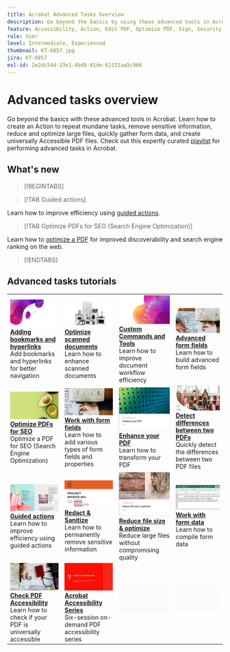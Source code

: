 ```yaml
---
title: Acrobat Advanced Tasks Overview
description: Go beyond the basics by using these advanced tools in Acrobat
feature: Accessibility, Action, Edit PDF, Optimize PDF, Sign, Security
role: User
level: Intermediate, Experienced
thumbnail: KT-6857.jpg
jira: KT-6857
exl-id: 2e2dc54d-23e1-4bd8-81de-62131aa5c966
---
```

# Advanced tasks overview

Go beyond the basics with these advanced tools in Acrobat. Learn how to create an Action to repeat mundane tasks, remove sensitive information, reduce and optimize large files, quickly gather form data, and create universally Accessible PDF files. Check out this expertly curated [playlist](https://experienceleague.adobe.com/en/playlists/acrobat-peform-advanced-tasks) for performing advanced tasks in Acrobat.

## What's new

>[!BEGINTABS]

>[!TAB Guided actions]

Learn how to improve efficiency using [guided actions](action.md).

>[!TAB Optimize PDFs for SEO (Search Engine Optimization)]

 Learn how to [optimize a PDF](optimizeseo.md) for improved discoverability and search engine ranking on the web.

>[!ENDTABS]

## Advanced tasks tutorials

<table style="table-layout:fixed">
<tr>
  <td>
    <a href="bookmarks.md">
      <img alt="Adding bookmarks and hyperlinks" src="../assets/bookmarks.png" />
    </a>
    <div>
      <a href="bookmarks.md"><strong>Adding bookmarks and hyperlinks</strong></a>
      </div>
      Add bookmarks and hyperlinks for better navigation
  </td>
  <td>
    <a href="optimizescan.md">
      <img alt="Optimize scanned documents" src="../assets/optimize.png" />
    </a>
    <div>
      <a href="optimizescan.md"><strong>Optimize scanned documents</strong></a>
      </div>
      Learn how to enhance scanned documents
  </td>
  <td>
    <a href="custom.md">
      <img alt="Custom Commands and Tools" src="../assets/custom-commands.png" />
    </a>
    <div>
      <a href="custom.md"><strong>Custom Commands and Tools</strong></a>
      </div>
      Learn how to improve document workflow efficiency
  </td>
  <td>
    <a href="advancedforms.md">
      <img alt="Advanced form fields" src="../assets/advanced-forms.png" />
    </a>
    <div>
      <a href="advancedforms.md"><strong>Advanced form fields</strong></a>
      </div>
      Learn how to build advanced form fields
  </td>
</tr>
<tr>
 <td>
    <a href="optimizeseo.md">
      <img alt="Optimize PDFs for SEO" src="../assets/seo.png" />
    </a>
    <div>
      <a href="optimizeseo.md"><strong>Optimize PDFs for SEO</strong></a>
      </div>
      Optimize a PDF for SEO (Search Engine Optimization)
  </td>
  <td>
    <a href="workforms.md">
      <img alt="Work with form fields" src="../assets/work-forms.png" />
    </a>
    <div>
      <a href="workforms.md"><strong>Work with form fields</strong></a>
      </div>
      Learn how to add various types of form fields and properties
  </td>
  <td>
    <a href="enhance.md">
      <img alt="Enhance your PDF" src="../assets/enhance.png" />
    </a>
    <div>
      <a href="enhance.md"><strong>Enhance your PDF</strong></a>
      </div>
      Learn how to transform your PDF
  </td>
 <td>
    <a href="compare.md">
      <img alt="Detect differences between two PDFs" src="../assets/compare.png" />
    </a>
    <div>
      <a href="compare.md"><strong>Detect differences between two PDFs</strong></a>
      </div>
      Quickly detect the differences between two PDF files
  </td>
</tr>
<tr>
  <td>
    <a href="action.md">
      <img alt="Guided actions" src="../assets/action.png" />
    </a>
    <div>
      <a href="action.md"><strong>Guided actions</strong></a>
      </div>
      Learn how to improve efficiency using guided actions
  </td>
  <td>
    <a href="redact.md">
      <img alt="Redact & Sanitize" src="../assets/redact.png" />
    </a>
    <div>
      <a href="redact.md"><strong>Redact & Sanitize</strong></a>
      </div>
      Learn how to permanently remove sensitive information
  </td>
 <td>
    <a href="reduce.md">
      <img alt="Reduce file size & optimize" src="../assets/reduce.png" />
    </a>
    <div>
      <a href="reduce.md"><strong>Reduce file size & optimize</strong></a>
      </div>
      Reduce large files without compromising quality
  </td>
  <td>
    <a href="formdata.md">
      <img alt="Work with form data" src="../assets/form-data.png" />
    </a>
    <div>
      <a href="formdata.md"><strong>Work with form data</strong></a>
      </div>
      Learn how to compile form data
  </td>
</tr>
<tr>
 <td>
    <a href="accessibility.md">
      <img alt="Check PDF Accessibility" src="../assets/accessibility.png" />
    </a>
    <div>
      <a href="accessibility.md"><strong>Check PDF Accessibility</strong></a>
      </div>
      Learn how to check if your PDF is universally accessible
  </td>
 <td>
    <a href="accessibility-series.md">
      <img alt="Acrobat Accessibility Series" src="../assets/accessibility-series.png" />
    </a>
    <div>
      <a href="accessibility-series.md"><strong>Acrobat Accessibility Series</strong></a>
      </div>
      Six-session on-demand PDF accessibility series
  </td>
  <td>
   <img alt="Spacer" src="../assets/Grayspacer.png" />
    <div>
    <br>
  </td> 
  <td>
   <img alt="Spacer" src="../assets/Grayspacer.png" />
    <div>
    <br>
  </td>  
</tr>
</table>
